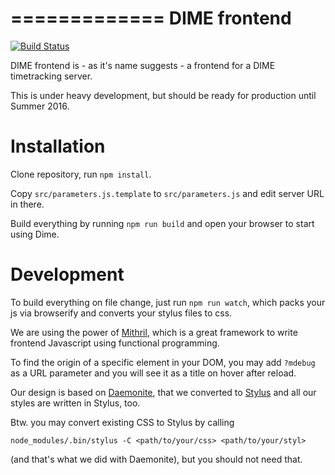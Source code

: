 =============
DIME frontend
=============

[![Build Status](https://travis-ci.org/dime-timetracker/frontend.svg?branch=develop)](https://travis-ci.org/dime-timetracker/frontend)

DIME frontend is - as it's name suggests - a frontend for a DIME timetracking
server.

This is under heavy development, but should be ready for production until Summer
2016.

Installation
============

Clone repository, run ``npm install``.

Copy ``src/parameters.js.template`` to ``src/parameters.js`` and edit server URL
in there.

Build everything by running ``npm run build`` and open your browser to start using Dime.

Development
===========

To build everything on file change, just run ``npm run watch``, which packs your
js via browserify and converts your stylus files to css.

We are using the power of [Mithril](https://lhorie.github.io/mithril/), which is
a great framework to write frontend Javascript using functional programming.

To find the origin of a specific element in your DOM, you may add ``?mdebug`` as
a URL parameter and you will see it as a title on hover after reload.

Our design is based on [Daemonite](http://daemonite.github.io/material/), that
we converted to [Stylus](http://stylus-lang.com/) and all our styles are written
in Stylus, too.

Btw. you may convert existing CSS to Stylus by calling

    node_modules/.bin/stylus -C <path/to/your/css> <path/to/your/styl>

(and that's what we did with Daemonite), but you should not need that.
